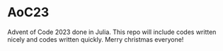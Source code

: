 # AoC23

Advent of Code 2023 done in Julia. This repo will include codes written nicely and codes written quickly. Merry christmas everyone!
